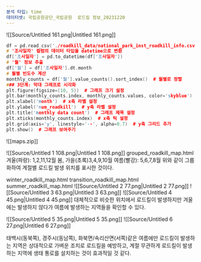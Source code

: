 ```yaml
---
분석 타입: time
데이터셋: 국립공원공단_국립공원  로드킬 정보_20231220
---
```

![[Source/Untitled 161.png|Untitled 161.png]]
```C++
df = pd.read_csv('./roadkill_data/national_park_inst_roadkill_info.csv', encoding= 'EUC-KR')
# '조사일자' 컬럼의 데이터 타입을 datetime으로 변환
df['조사일자'] = pd.to_datetime(df['조사일자'])
# '월' 정보 추출
df['월'] = df['조사일자'].dt.month
# 월별 빈도수 계산
monthly_counts = df['월'].value_counts().sort_index()  # 월별로 정렬
### 3단계: 막대 그래프로 시각화
plt.figure(figsize=(10, 5))  # 그래프 크기 설정
plt.bar(monthly_counts.index, monthly_counts.values, color='skyblue')  # 막대 그래프 생성
plt.xlabel('month')  # x축 라벨 설정
plt.ylabel('num_roadkill')  # y축 라벨 설정
plt.title('monthly data count')  # 그래프 제목 설정
plt.xticks(monthly_counts.index)  # x축 틱 설정
plt.grid(axis='y', linestyle='--', alpha=0.7)  # y축 그리드 추가
plt.show()  # 그래프 보여주기
```
  
![[maps.zip]]
  
![[Source/Untitled 1 108.png|Untitled 1 108.png]]
grouped_roadkill_map.html
겨울(파랑): 1,2,11,12월
봄, 가을(초록)3,4,9,10월
여름(빨강): 5,6,7,8월
위와 같이 그룹화하여 계절별 로드킬 발생 위치를 표시한 것이다.
  
winter_roadkill_map.html
transition_roadkill_map.html
summer_roadkill_map.html
![[Source/Untitled 2 77.png|Untitled 2 77.png]]
![[Source/Untitled 3 63.png|Untitled 3 63.png]]
![[Source/Untitled 4 45.png|Untitled 4 45.png]]
대체적으로 비슷한 위치에서 로드킬이 발생하지만 겨울에는 발생하지 않다가 여름에 발생하는 지역들을 확인할 수 있다.
  
![[Source/Untitled 5 35.png|Untitled 5 35.png]]
![[Source/Untitled 6 27.png|Untitled 6 27.png]]
  
태백시(동북쪽), 경주시(동남쪽), 화북면/속리산면(서쪽)같은 여름에만 로드킬이 발생하는 지역은 상대적으로 가벼운 조치로 로드킬을 예방하고, 계절 무관하게 로드킬이 발생하는 지역에 생태 통로를 설치하는 것이 효과적일 것 같다.